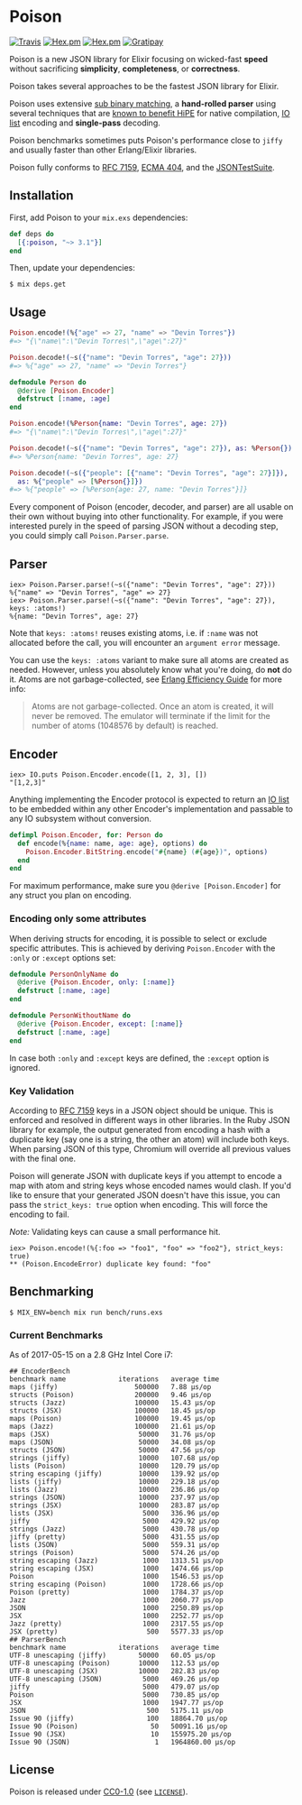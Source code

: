 # Poison

[![Travis](https://img.shields.io/travis/devinus/poison.svg?style=flat-square)](https://travis-ci.org/devinus/poison)
[![Hex.pm](https://img.shields.io/hexpm/v/poison.svg?style=flat-square)](https://hex.pm/packages/poison)
[![Hex.pm](https://img.shields.io/hexpm/dt/poison.svg?style=flat-square)](https://hex.pm/packages/poison)
[![Gratipay](https://img.shields.io/gratipay/devinus.svg?style=flat-square)](https://gratipay.com/devinus)

Poison is a new JSON library for Elixir focusing on wicked-fast **speed**
without sacrificing **simplicity**, **completeness**, or **correctness**.

Poison takes several approaches to be the fastest JSON library for Elixir.

Poison uses extensive [sub binary matching][1], a **hand-rolled parser** using
several techniques that are [known to benefit HiPE][2] for native compilation,
[IO list][7] encoding and **single-pass** decoding.

Poison benchmarks sometimes puts Poison's performance close to `jiffy` and
usually faster than other Erlang/Elixir libraries.

Poison fully conforms to [RFC 7159][4], [ECMA 404][5], and the
[JSONTestSuite][6].

## Installation

First, add Poison to your `mix.exs` dependencies:

```elixir
def deps do
  [{:poison, "~> 3.1"}]
end
```

Then, update your dependencies:

```sh-session
$ mix deps.get
```

## Usage

```elixir
Poison.encode!(%{"age" => 27, "name" => "Devin Torres"})
#=> "{\"name\":\"Devin Torres\",\"age\":27}"

Poison.decode!(~s({"name": "Devin Torres", "age": 27}))
#=> %{"age" => 27, "name" => "Devin Torres"}

defmodule Person do
  @derive [Poison.Encoder]
  defstruct [:name, :age]
end

Poison.encode!(%Person{name: "Devin Torres", age: 27})
#=> "{\"name\":\"Devin Torres\",\"age\":27}"

Poison.decode!(~s({"name": "Devin Torres", "age": 27}), as: %Person{})
#=> %Person{name: "Devin Torres", age: 27}

Poison.decode!(~s({"people": [{"name": "Devin Torres", "age": 27}]}),
  as: %{"people" => [%Person{}]})
#=> %{"people" => [%Person{age: 27, name: "Devin Torres"}]}
```

Every component of Poison (encoder, decoder, and parser) are all usable on
their own without buying into other functionality. For example, if you were
interested purely in the speed of parsing JSON without a decoding step, you
could simply call `Poison.Parser.parse`.

## Parser

```iex
iex> Poison.Parser.parse!(~s({"name": "Devin Torres", "age": 27}))
%{"name" => "Devin Torres", "age" => 27}
iex> Poison.Parser.parse!(~s({"name": "Devin Torres", "age": 27}), keys: :atoms!)
%{name: "Devin Torres", age: 27}
```

Note that `keys: :atoms!` reuses existing atoms, i.e. if `:name` was not
allocated before the call, you will encounter an `argument error` message.

You can use the `keys: :atoms` variant to make sure all atoms are created as
needed.  However, unless you absolutely know what you're doing, do **not** do
it.  Atoms are not garbage-collected, see
[Erlang Efficiency Guide](http://www.erlang.org/doc/efficiency_guide/commoncaveats.html)
for more info:

> Atoms are not garbage-collected. Once an atom is created, it will never be
> removed. The emulator will terminate if the limit for the number of atoms
> (1048576 by default) is reached.

## Encoder

```iex
iex> IO.puts Poison.Encoder.encode([1, 2, 3], [])
"[1,2,3]"
```

Anything implementing the Encoder protocol is expected to return an
[IO list][5] to be embedded within any other Encoder's implementation and
passable to any IO subsystem without conversion.

```elixir
defimpl Poison.Encoder, for: Person do
  def encode(%{name: name, age: age}, options) do
    Poison.Encoder.BitString.encode("#{name} (#{age})", options)
  end
end
```

For maximum performance, make sure you `@derive [Poison.Encoder]` for any
struct you plan on encoding.

### Encoding only some attributes

When deriving structs for encoding, it is possible to select or exclude
specific attributes. This is achieved by deriving `Poison.Encoder` with the
`:only` or `:except` options set:

```elixir
defmodule PersonOnlyName do
  @derive {Poison.Encoder, only: [:name]}
  defstruct [:name, :age]
end

defmodule PersonWithoutName do
  @derive {Poison.Encoder, except: [:name]}
  defstruct [:name, :age]
end
```

In case both `:only` and `:except` keys are defined, the `:except` option is
ignored.

### Key Validation

According to [RFC 7159][4] keys in a JSON object should be unique. This is
enforced and resolved in different ways in other libraries. In the Ruby JSON
library for example, the output generated from encoding a hash with a duplicate
key (say one is a string, the other an atom) will include both keys. When
parsing JSON of this type, Chromium will override all previous values with the
final one.

Poison will generate JSON with duplicate keys if you attempt to encode a map
with atom and string keys whose encoded names would clash. If you'd like to
ensure that your generated JSON doesn't have this issue, you can pass the
`strict_keys: true` option when encoding. This will force the encoding to fail.

*Note:* Validating keys can cause a small performance hit.

```iex
iex> Poison.encode!(%{:foo => "foo1", "foo" => "foo2"}, strict_keys: true)
** (Poison.EncodeError) duplicate key found: "foo"
```

## Benchmarking

```sh-session
$ MIX_ENV=bench mix run bench/runs.exs
```

### Current Benchmarks

As of 2017-05-15 on a 2.8 GHz Intel Core i7:

```
## EncoderBench
benchmark name             iterations   average time
maps (jiffy)                   500000   7.88 µs/op
structs (Poison)               200000   9.46 µs/op
structs (Jazz)                 100000   15.43 µs/op
structs (JSX)                  100000   18.45 µs/op
maps (Poison)                  100000   19.45 µs/op
maps (Jazz)                    100000   21.61 µs/op
maps (JSX)                      50000   31.76 µs/op
maps (JSON)                     50000   34.08 µs/op
structs (JSON)                  50000   47.56 µs/op
strings (jiffy)                 10000   107.68 µs/op
lists (Poison)                  10000   120.79 µs/op
string escaping (jiffy)         10000   139.92 µs/op
lists (jiffy)                   10000   229.18 µs/op
lists (Jazz)                    10000   236.86 µs/op
strings (JSON)                  10000   237.97 µs/op
strings (JSX)                   10000   283.87 µs/op
lists (JSX)                      5000   336.96 µs/op
jiffy                            5000   429.92 µs/op
strings (Jazz)                   5000   430.78 µs/op
jiffy (pretty)                   5000   431.55 µs/op
lists (JSON)                     5000   559.31 µs/op
strings (Poison)                 5000   574.26 µs/op
string escaping (Jazz)           1000   1313.51 µs/op
string escaping (JSX)            1000   1474.66 µs/op
Poison                           1000   1546.53 µs/op
string escaping (Poison)         1000   1728.66 µs/op
Poison (pretty)                  1000   1784.37 µs/op
Jazz                             1000   2060.77 µs/op
JSON                             1000   2250.89 µs/op
JSX                              1000   2252.77 µs/op
Jazz (pretty)                    1000   2317.55 µs/op
JSX (pretty)                      500   5577.33 µs/op
## ParserBench
benchmark name             iterations   average time
UTF-8 unescaping (jiffy)        50000   60.05 µs/op
UTF-8 unescaping (Poison)       10000   112.53 µs/op
UTF-8 unescaping (JSX)          10000   282.83 µs/op
UTF-8 unescaping (JSON)          5000   469.26 µs/op
jiffy                            5000   479.07 µs/op
Poison                           5000   730.85 µs/op
JSX                              1000   1947.77 µs/op
JSON                              500   5175.11 µs/op
Issue 90 (jiffy)                  100   18864.70 µs/op
Issue 90 (Poison)                  50   50091.16 µs/op
Issue 90 (JSX)                     10   155975.20 µs/op
Issue 90 (JSON)                     1   1964860.00 µs/op
```

## License

Poison is released under [CC0-1.0][8] (see [`LICENSE`](LICENSE)).

[1]: http://www.erlang.org/euc/07/papers/1700Gustafsson.pdf
[2]: http://www.erlang.org/workshop/2003/paper/p36-sagonas.pdf
[3]: http://jlouisramblings.blogspot.com/2013/07/problematic-traits-in-erlang.html
[4]: https://tools.ietf.org/html/rfc7159
[5]: http://www.ecma-international.org/publications/files/ECMA-ST/ECMA-404.pdf
[6]: https://github.com/nst/JSONTestSuite
[7]: http://prog21.dadgum.com/70.html
[8]: https://creativecommons.org/publicdomain/zero/1.0/
